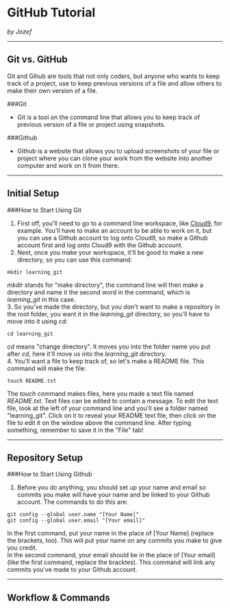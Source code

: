 # GitHub Tutorial

_by Jozef_

---
## Git vs. GitHub

Git and Gihub are tools that not only coders, but anyone who wants to keep track of a project, use to keep previous versions of a file and allow others to make their own version of a file.  
  
###Git
* Git is a tool on the command line that allows you to keep track of previous version of a file or project using snapshots.  
  
###Github
* Github is a website that allows you to upload screenshots of your file or project where you can clone your work from the website into another computer and work on it from there.

---
## Initial Setup

###How to Start Using Git
1. First off, you'll need to go to a command line workspace, like [Cloud9](https://c9.io), for example. You'll have to make an account to be able to work on it, but you can use a Github account to log onto Cloud9, so make a Github account first and log onto Cloud9 with the Github account.
2. Next, once you make your workspace, it'll be good to make a new directory, so you can use this command:
```
mkdir learning_git
```  
_mkdir_ stands for "make directory", the command line will then make a directory and name it the second word in the command, which is *learning_git* in this case.  
3. So you've made the directory, but you don't want to make a repository in the root folder, you want it in the *learning_git* directory, so you'll have to move into it using _cd_:
```
cd learning_git
```  
_cd_ means "change directory". It moves you into the folder name you put after _cd_, here it'll move us into the *learning_git* directory.  
4. You'll want a file to keep track of, so let's make a README file. This command will make the file:
```
touch README.txt
```  
The _touch_ command makes files, here you made a text file named _README.txt_. Text files can be edited to contain a message. To edit the text file, look at the left of your command line and you'll see a folder named "learning_git". Click on it to reveal your README text file, then click on the file to edit it on the window above the command line. After typing something, remember to save it in the "File" tab!

---
## Repository Setup

###How to Start Using Github

1. Before you do anything, you should set up your name and email so commits you make will have your name and be linked to your Github account. The commands to do this are:
```
git config --global user.name "[Your Name]"
git config --global user.email "[Your email]"
```
In the first command, put your name in the place of [Your Name] (replace the brackets, too). This will put your name on any commits you make to give you credit.  
In the second command, your email should be in the place of [Your email] (like the first command, replace the bracktes). This command will link any commits you've made to your Github account. 

---
## Workflow & Commands